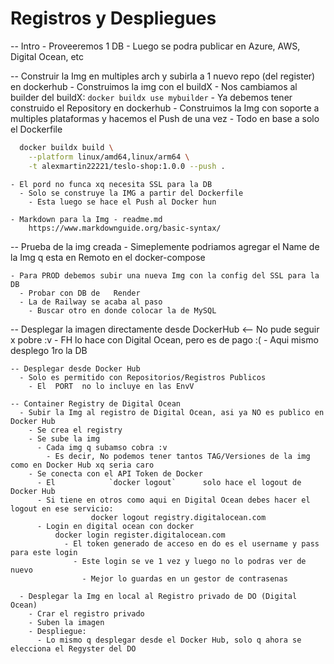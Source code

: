 # Registros y Despliegues
  -- Intro
    - Proveeremos 1 DB
    - Luego se podra publicar en  Azure, AWS, Digital Ocean, etc
    

  -- Construir la Img en multiples arch y subirla a 1 nuevo repo (del register) en dockerhub
    - Construimos la img con el   buildX
      - Nos cambiamos al builder del   buildX:       `docker buildx use mybuilder`
      - Ya debemos tener construido el Repository en dockerhub
        - Construimos la Img con soporte a multiples plataformas y hacemos el Push de una vez
          - Todo en base a solo el   Dockerfile
    
  ```bash
    docker buildx build \
      --platform linux/amd64,linux/arm64 \
      -t alexmartin22221/teslo-shop:1.0.0 --push .
  ```

    - El pord no funca xq necesita SSL para la DB
      - Solo se construye la IMG a partir del Dockerfile
        - Esta luego se hace el Push al Docker hun

    - Markdown para la Img - readme.md
        https://www.markdownguide.org/basic-syntax/




  -- Prueba de la img creada
    - Simeplemente podriamos agregar el Name de la Img q esta en Remoto en el  docker-compose

    - Para PROD debemos subir una nueva Img con la config del SSL para la DB
      - Probar con DB de   Render
      - La de Railway se acaba al paso
        - Buscar otro en donde colocar la de MySQL



  -- Desplegar la imagen directamente desde DockerHub       <--  No pude seguir x pobre :v
    - FH lo hace con Digital Ocean, pero es de pago  :(
      - Aqui mismo desplego 1ro la DB

    -- Desplegar desde Docker Hub
      - Solo es permitido con Repositorios/Registros Publicos
        - El  PORT  no lo incluye en las EnvV

    -- Container Registry de Digital Ocean
      - Subir la Img al registro de Digital Ocean, asi ya NO es publico en Docker Hub
        - Se crea el registry
        - Se sube la img
          - Cada img q subamso cobra :v
            - Es decir, No podemos tener tantos TAG/Versiones de la img como en Docker Hub xq seria caro
        - Se conecta con el API Token de Docker
          - El            `docker logout`      solo hace el logout de Docker Hub
          - Si tiene en otros como aqui en Digital Ocean debes hacer el logout en ese servicio:
                      docker logout registry.digitalocean.com
          - Login en digital ocean con docker
              docker login register.digitalocean.com
                - El token generado de acceso en do es el username y pass para este login
                  - Este login se ve 1 vez y luego no lo podras ver de nuevo
                    - Mejor lo guardas en un gestor de contrasenas

      - Desplegar la Img en local al Registro privado de DO (Digital Ocean)
        - Crar el registro privado
        - Suben la imagen
        - Despliegue:
          - Lo mismo q desplegar desde el Docker Hub, solo q ahora se elecciona el Regyster del DO

